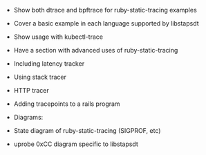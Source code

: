 - Show both dtrace and bpftrace for ruby-static-tracing examples
- Cover a basic example in each language supported by libstapsdt
- Show usage with kubectl-trace
- Have a section with advanced uses of ruby-static-tracing
 - Including latency tracker
 - Using stack tracer
 - HTTP tracer
 - Adding tracepoints to a rails program

- Diagrams:
 - State diagram of ruby-static-tracing (SIGPROF, etc)
 - uprobe 0xCC diagram specific to libstapsdt
